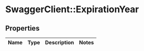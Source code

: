 # SwaggerClient::ExpirationYear

## Properties
Name | Type | Description | Notes
------------ | ------------- | ------------- | -------------


